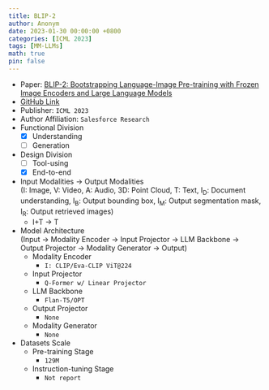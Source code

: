 ```yaml
---
title: BLIP-2
author: Anonym
date: 2023-01-30 00:00:00 +0800
categories: [ICML 2023]
tags: [MM-LLMs]
math: true
pin: false
---
```


- Paper: [BLIP-2: Bootstrapping Language-Image Pre-training with Frozen Image Encoders and Large Language Models](https://arxiv.org/abs/2301.12597)
- [GitHub Link](https://github.com/salesforce/LAVIS/tree/main/projects/blip2)
- Publisher: `ICML 2023`
- Author Affiliation: `Salesforce Research`
- Functional Division
  + [x] Understanding
  + [ ] Generation
- Design Division
  + [ ] Tool-using
  + [x] End-to-end
- Input Modalities $\rightarrow$ Output Modalities <br />(I: Image, V: Video, A: Audio, 3D: Point Cloud, T: Text, I<sub>D</sub>: Document understanding, I<sub>B</sub>: Output bounding box, I<sub>M</sub>: Output segmentation mask, I<sub>R</sub>: Output retrieved images)
  + I+T $\rightarrow$ T
- Model Architecture <br />(Input $\rightarrow$ Modality Encoder $\rightarrow$ Input Projector $\rightarrow$ LLM Backbone $\rightarrow$ Output Projector $\rightarrow$ Modality Generator $\rightarrow$ Output)
  + Modality Encoder
    * `I: CLIP/Eva-CLIP ViT@224`
  + Input Projector
    * `Q-Former w/ Linear Projector`
  + LLM Backbone
    * `Flan-T5/OPT`
  + Output Projector
    * `None`
  + Modality Generator
    * `None`
- Datasets Scale
  + Pre-training Stage
    * `129M`
  + Instruction-tuning Stage
    * `Not report`
